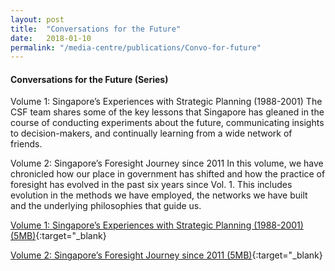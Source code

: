 ```yaml
---
layout: post
title:  "Conversations for the Future"
date:   2018-01-10
permalink: "/media-centre/publications/Convo-for-future"
---
```


#### **Conversations for the Future (Series)**

Volume 1: Singapore’s Experiences with Strategic Planning (1988-2001)
The CSF team shares some of the key lessons that Singapore has gleaned in the course of conducting experiments about the future, communicating insights to decision-makers, and continually learning from a wide network of friends.

Volume 2: Singapore’s Foresight Journey since 2011
In this volume, we have chronicled how our place in government has shifted and how the practice of foresight has evolved in the past six years since Vol. 1. This includes evolution in the methods we have employed, the networks we have built and the underlying philosophies that guide us.

[Volume 1: Singapore’s Experiences with Strategic Planning (1988-2001) (5MB)](/files/media-centre/publications/conversations-for-the-future.pdf){:target="_blank}

[Volume 2: Singapore’s Foresight Journey since 2011 (5MB)](/files/media-centre/publications/conversations_vol2-publication-web.pdf){:target="_blank}
